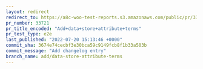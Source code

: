 ```yaml
---
layout: redirect
redirect_to: https://a8c-woo-test-reports.s3.amazonaws.com/public/pr/33721/e2e/index.html
pr_number: 33721
pr_title_encoded: "Add+data+store+attribute+terms"
pr_test_type: e2e
last_published: "2022-07-20 15:13:46 +0000"
commit_sha: 3674e74cecbf3e30bca59c9149fcb8f1b33a503b
commit_message: "Add changelog entry"
branch_name: add/data-store-attribute-terms
---
```

